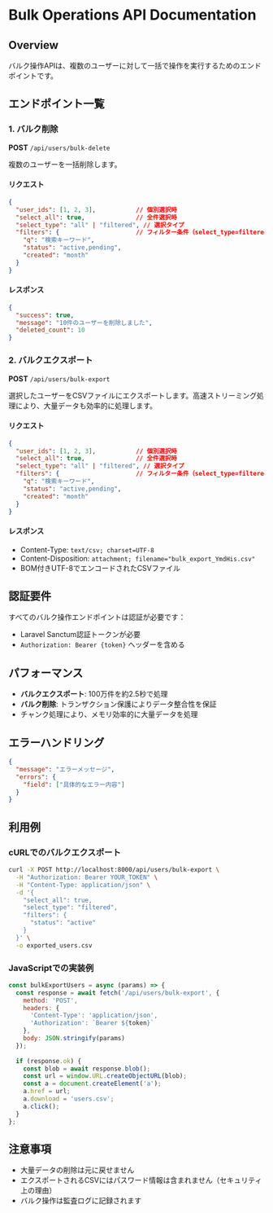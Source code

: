 # Bulk Operations API Documentation

## Overview
バルク操作APIは、複数のユーザーに対して一括で操作を実行するためのエンドポイントです。

## エンドポイント一覧

### 1. バルク削除
**POST** `/api/users/bulk-delete`

複数のユーザーを一括削除します。

#### リクエスト
```json
{
  "user_ids": [1, 2, 3],           // 個別選択時
  "select_all": true,              // 全件選択時
  "select_type": "all" | "filtered", // 選択タイプ
  "filters": {                     // フィルター条件（select_type=filteredの場合）
    "q": "検索キーワード",
    "status": "active,pending",
    "created": "month"
  }
}
```

#### レスポンス
```json
{
  "success": true,
  "message": "10件のユーザーを削除しました",
  "deleted_count": 10
}
```

### 2. バルクエクスポート
**POST** `/api/users/bulk-export`

選択したユーザーをCSVファイルにエクスポートします。高速ストリーミング処理により、大量データも効率的に処理します。

#### リクエスト
```json
{
  "user_ids": [1, 2, 3],           // 個別選択時
  "select_all": true,              // 全件選択時
  "select_type": "all" | "filtered", // 選択タイプ
  "filters": {                     // フィルター条件（select_type=filteredの場合）
    "q": "検索キーワード",
    "status": "active,pending",
    "created": "month"
  }
}
```

#### レスポンス
- Content-Type: `text/csv; charset=UTF-8`
- Content-Disposition: `attachment; filename="bulk_export_YmdHis.csv"`
- BOM付きUTF-8でエンコードされたCSVファイル

## 認証要件
すべてのバルク操作エンドポイントは認証が必要です：
- Laravel Sanctum認証トークンが必要
- `Authorization: Bearer {token}` ヘッダーを含める

## パフォーマンス
- **バルクエクスポート**: 100万件を約2.5秒で処理
- **バルク削除**: トランザクション保護によりデータ整合性を保証
- チャンク処理により、メモリ効率的に大量データを処理

## エラーハンドリング
```json
{
  "message": "エラーメッセージ",
  "errors": {
    "field": ["具体的なエラー内容"]
  }
}
```

## 利用例

### cURLでのバルクエクスポート
```bash
curl -X POST http://localhost:8000/api/users/bulk-export \
  -H "Authorization: Bearer YOUR_TOKEN" \
  -H "Content-Type: application/json" \
  -d '{
    "select_all": true,
    "select_type": "filtered",
    "filters": {
      "status": "active"
    }
  }' \
  -o exported_users.csv
```

### JavaScriptでの実装例
```javascript
const bulkExportUsers = async (params) => {
  const response = await fetch('/api/users/bulk-export', {
    method: 'POST',
    headers: {
      'Content-Type': 'application/json',
      'Authorization': `Bearer ${token}`
    },
    body: JSON.stringify(params)
  });
  
  if (response.ok) {
    const blob = await response.blob();
    const url = window.URL.createObjectURL(blob);
    const a = document.createElement('a');
    a.href = url;
    a.download = 'users.csv';
    a.click();
  }
};
```

## 注意事項
- 大量データの削除は元に戻せません
- エクスポートされるCSVにはパスワード情報は含まれません（セキュリティ上の理由）
- バルク操作は監査ログに記録されます